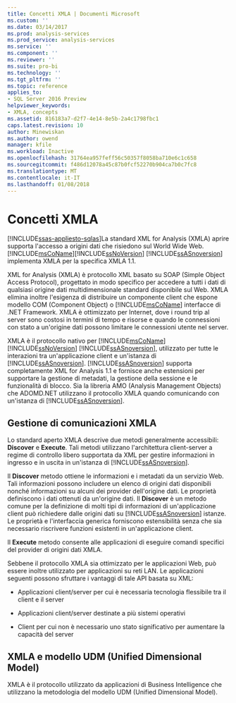 ```yaml
---
title: Concetti XMLA | Documenti Microsoft
ms.custom: ''
ms.date: 03/14/2017
ms.prod: analysis-services
ms.prod_service: analysis-services
ms.service: ''
ms.component: ''
ms.reviewer: ''
ms.suite: pro-bi
ms.technology: ''
ms.tgt_pltfrm: ''
ms.topic: reference
applies_to:
- SQL Server 2016 Preview
helpviewer_keywords:
- XMLA, concepts
ms.assetid: 816183a7-d2f7-4e14-8e5b-2a4c1798fbc1
caps.latest.revision: 10
author: Minewiskan
ms.author: owend
manager: kfile
ms.workload: Inactive
ms.openlocfilehash: 31764ea957feff56c50357f8058ba710e6c1c658
ms.sourcegitcommit: f486d12078a45c87b0fcf52270b904ca7b0c7fc8
ms.translationtype: MT
ms.contentlocale: it-IT
ms.lasthandoff: 01/08/2018
---
```

# <a name="xmla-concepts"></a>Concetti XMLA
[!INCLUDE[ssas-appliesto-sqlas](../../../includes/ssas-appliesto-sqlas.md)]La standard XML for Analysis (XMLA) aprire supporta l'accesso a origini dati che risiedono sul World Wide Web. [!INCLUDE[msCoName](../../../includes/msconame-md.md)][!INCLUDE[ssNoVersion](../../../includes/ssnoversion-md.md)] [!INCLUDE[ssASnoversion](../../../includes/ssasnoversion-md.md)] implementa XMLA per la specifica XMLA 1.1.  
  
 XML for Analysis (XMLA) è protocollo XML basato su SOAP (Simple Object Access Protocol), progettato in modo specifico per accedere a tutti i dati di qualsiasi origine dati multidimensionale standard disponibile sul Web. XMLA elimina inoltre l'esigenza di distribuire un componente client che espone modello COM (Component Object) o [!INCLUDE[msCoName](../../../includes/msconame-md.md)] interfacce di .NET Framework. XMLA è ottimizzato per Internet, dove i round trip al server sono costosi in termini di tempo e risorse e quando le connessioni con stato a un'origine dati possono limitare le connessioni utente nel server.  
  
 XMLA è il protocollo nativo per [!INCLUDE[msCoName](../../../includes/msconame-md.md)] [!INCLUDE[ssNoVersion](../../../includes/ssnoversion-md.md)] [!INCLUDE[ssASnoversion](../../../includes/ssasnoversion-md.md)], utilizzato per tutte le interazioni tra un'applicazione client e un'istanza di [!INCLUDE[ssASnoversion](../../../includes/ssasnoversion-md.md)]. [!INCLUDE[ssASnoversion](../../../includes/ssasnoversion-md.md)] supporta completamente XML for Analysis 1.1 e fornisce anche estensioni per supportare la gestione di metadati, la gestione della sessione e le funzionalità di blocco. Sia la libreria AMO (Analysis Management Objects) che ADOMD.NET utilizzano il protocollo XMLA quando comunicando con un'istanza di [!INCLUDE[ssASnoversion](../../../includes/ssasnoversion-md.md)].  
  
## <a name="handling-xmla-communications"></a>Gestione di comunicazioni XMLA  
 Lo standard aperto XMLA descrive due metodi generalmente accessibili: **Discover** e **Execute**. Tali metodi utilizzano l'architettura client-server a regime di controllo libero supportata da XML per gestire informazioni in ingresso e in uscita in un'istanza di [!INCLUDE[ssASnoversion](../../../includes/ssasnoversion-md.md)].  
  
 Il **Discover** metodo ottiene le informazioni e i metadati da un servizio Web. Tali informazioni possono includere un elenco di origini dati disponibili nonché informazioni su alcuni dei provider dell'origine dati. Le proprietà definiscono i dati ottenuti da un'origine dati. Il **Discover** è un metodo comune per la definizione di molti tipi di informazioni di un'applicazione client può richiedere dalle origini dati su [!INCLUDE[ssASnoversion](../../../includes/ssasnoversion-md.md)] istanze. Le proprietà e l'interfaccia generica forniscono estensibilità senza che sia necessario riscrivere funzioni esistenti in un'applicazione client.  
  
 Il **Execute** metodo consente alle applicazioni di eseguire comandi specifici del provider di origini dati XMLA.  
  
 Sebbene il protocollo XMLA sia ottimizzato per le applicazioni Web, può essere inoltre utilizzato per applicazioni su reti LAN. Le applicazioni seguenti possono sfruttare i vantaggi di tale API basata su XML:  
  
-   Applicazioni client/server per cui è necessaria tecnologia flessibile tra il client e il server  
  
-   Applicazioni client/server destinate a più sistemi operativi  
  
-   Client per cui non è necessario uno stato significativo per aumentare la capacità del server  
  
## <a name="xmla-and-the-unified-dimensional-model"></a>XMLA e modello UDM (Unified Dimensional Model)  
 XMLA è il protocollo utilizzato da applicazioni di Business Intelligence che utilizzano la metodologia del modello UDM (Unified Dimensional Model).  
  
  
